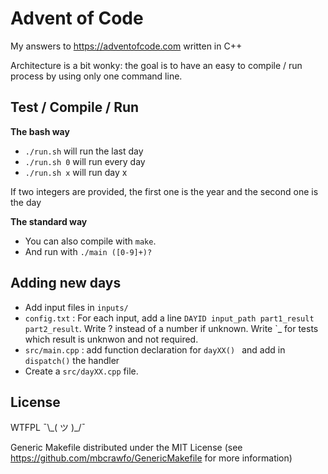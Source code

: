 # Advent of Code

My answers to https://adventofcode.com written in C++

Architecture is a bit wonky: the goal is to have an easy to compile / run process by using only one command line.

## Test / Compile / Run

**The bash way**
- `./run.sh` will run the last day
- `./run.sh 0` will run every day
- `./run.sh x` will run day x

If two integers are provided, the first one is the year and the second one is the day

**The standard way**
- You can also compile with `make`.
- And run with `./main ([0-9]+)?`

## Adding new days

- Add input files in `inputs/`
- `config.txt` : For each input, add a line `DAYID input_path part1_result part2_result`. Write ? instead of a number if unknown. Write `\_ for tests which result is unknwon and not required.
- `src/main.cpp` : add function declaration for `dayXX() ` and add in `dispatch()` the handler
- Create a `src/dayXX.cpp` file.

## License

WTFPL ¯\\\_( ツ )\_/¯

Generic Makefile distributed under the MIT License (see https://github.com/mbcrawfo/GenericMakefile for more information)
